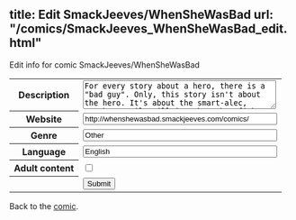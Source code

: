 title: Edit SmackJeeves/WhenSheWasBad
url: "/comics/SmackJeeves_WhenSheWasBad_edit.html"
---
Edit info for comic SmackJeeves/WhenSheWasBad

<form name="comic" action="http://gaepostmail.appspot.com/comic/" method="post">
<table class="comicinfo">
<tr>
<th>Description</th><td><textarea name="description" cols="40" rows="3">For every story about a hero, there is a &quot;bad guy&quot;. Only, this story isn't about the hero. It's about the smart-alec, tough-as-nails villain. About her fights, her triumphs, her losses, her lackeys... And maybe her love life. If she can ever get the guts to ask the girl of her dreams out. (contains mostly yuri/GL and a bit of background het...Beware of foul language. It's mostly rated &quot;mature&quot; for violence and cursing. Sort of like an extremely f-d up reverse version of a magical girl story.) Read L-&gt;R, western style. For now, due to my work schedule, updates will be on either Sunday or Monday, sometimes both. This is subject to change, since my schedule/days off changes every few months. A lot of the shading from Interlude 1 and #13 done by Jovat. &lt;3 Sidenote... This comic is not for horny guys hoping to see &quot;HOTT LESBO ACTION ZOMG!!!11ONE&quot; Yes, the main character happens to be a lesbian. But this story is about the plot, not &quot;porn&quot;.</textarea></td>
</tr>
<tr>
<th>Website</th><td><input type="text" name="url" value="http://whenshewasbad.smackjeeves.com/comics/" size="40"/></td>
</tr>
<tr>
<th>Genre</th><td><input type="text" name="genre" value="Other" size="40"/></td>
</tr>
<tr>
<th>Language</th><td><input type="text" name="language" value="English" size="40"/></td>
</tr>
<tr>
<th>Adult content</th><td><input type="checkbox" name="adult" value="adult" /></td>
</tr>
<tr>
<th></th><td>
<input type="hidden" name="comic" value="SmackJeeves_WhenSheWasBad" />
<input type="submit" name="submit" value="Submit" />
</td>
</tr>
</table>
</form>

Back to the [comic](SmackJeeves_WhenSheWasBad.html).
